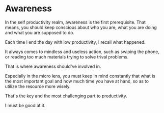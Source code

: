 # Awareness

In the self productivity realm, awareness is the first prerequisite. That means, you should keep conscious about who you are, what you are doing and what you are supposed to do.

Each time I end the day with low productivity, I recall what happened.

It always comes to mindless and useless action, such as swiping the phone, or reading too much materials trying to solve trival problems.

That is where awareness should've involved in.

Especially in the micro lens, you must keep in mind constantly that what is the most important goal and how much time you have at hand, so as to utilize the resource more wisely.

That's the key and the most challenging part to productivity.

I must be good at it.